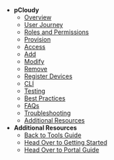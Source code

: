- **pCloudy**
  - [Overview](pcloudy/pcloudy-overview)
  -	[User Journey](pcloudy/pcloudy-user-journey)
  -	[Roles and Permissions](pcloudy/pcloudy-roles-and-permissions)
  - [Provision](pcloudy/pcloudy-provision)
  - [Access](pcloudy/pcloudy-access)
  -	[Add](pcloudy/pcloudy-add)
  -	[Modify](pcloudy/pcloudy-modify)
  -	[Remove](pcloudy/pcloudy-remove)
  - [Register Devices](pcloudy/pcloudy-register-devices)
  - [CLI](pcloudy/pcloudy-cli)
  - [Testing](pcloudy/pcloudy-testing)    
  - [Best Practices](pcloudy/pcloudy-best-practices)
  - [FAQs](pcloudy/pcloudy-faqs)
  - [Troubleshooting](pcloudy/pcloudy-troubleshooting)
  - [Additional Resources](pcloudy/pcloudy-additional-resources)        
- **Additional Resources**
  - [Back to Tools Guide](https://docs.developer.tech.gov.sg/docs/ship-hats-tools-guide/#/tools-overview)
  - [Head Over to Getting Started](https://docs.developer.tech.gov.sg/docs/ship-hats-getting-started-guide/#/)
  - [Head Over to Portal Guide](https://docs.developer.tech.gov.sg/docs/ship-hats-portal-guide/#/ship-hats-portal-overview)